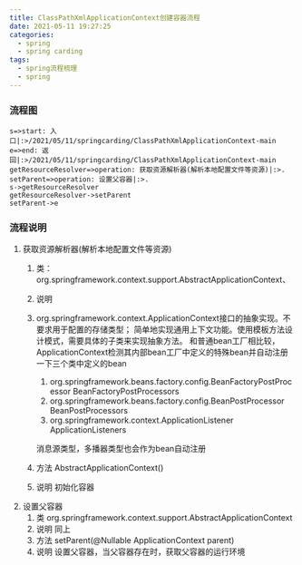 ```yaml
---
title: ClassPathXmlApplicationContext创建容器流程
date: 2021-05-11 19:27:25
categories:
  - spring
  - spring carding
tags:
  - spring流程梳理
  - spring
---
```


### 流程图
```flow
s=>start: 入口|:>/2021/05/11/springcarding/ClassPathXmlApplicationContext-main
e=>end: 返回|:>/2021/05/11/springcarding/ClassPathXmlApplicationContext-main
getResourceResolver=>operation: 获取资源解析器(解析本地配置文件等资源)|:>.
setParent=>operation: 设置父容器|:>.
s->getResourceResolver
getResourceResolver->setParent
setParent->e
```


### 流程说明 

1. 获取资源解析器(解析本地配置文件等资源)
   1. 类：org.springframework.context.support.AbstractApplicationContext、

   2. 说明

   3. org.springframework.context.ApplicationContext接口的抽象实现。不要求用于配置的存储类型；
      简单地实现通用上下文功能。使用模板方法设计模式，需要具体的子类来实现抽象方法。
      和普通bean工厂相比较，ApplicationContext检测其内部bean工厂中定义的特殊bean并自动注册一下三个类中定义的bean

      1. org.springframework.beans.factory.config.BeanFactoryPostProcessor BeanFactoryPostProcessors
      2. org.springframework.beans.factory.config.BeanPostProcessor BeanPostProcessors
      3. org.springframework.context.ApplicationListener ApplicationListeners

      消息源类型，多播器类型也会作为bean自动注册

   3. 方法
      AbstractApplicationContext()
   4. 说明
      初始化容器
2. 设置父容器
   1. 类
      org.springframework.context.support.AbstractApplicationContext
   2. 说明
      同上
   3. 方法
      setParent(@Nullable ApplicationContext parent)
   4. 说明
      设置父容器，当父容器存在时，获取父容器的运行环境